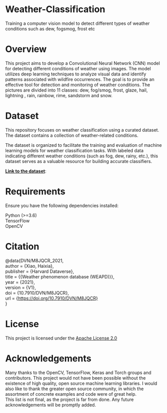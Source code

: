 # Weather-Classification
Training a computer vision model to detect different types of weather conditions such as dew, fogsmog, frost etc
# Overview
This project aims to develop a Convolutional Neural Network (CNN) model for detecting different conditions of weather using images. The model utilizes deep learning techniques to analyze visual data and identify patterns associated with wildfire occurrences. The goal is to provide an effective tool for detection and monitoring of weather conditions. The pictures are divided into 11 classes: dew, fog/smog, frost, glaze, hail, lightning , rain, rainbow, rime, sandstorm and snow.

# Dataset
This repository focuses on weather classification using a curated dataset. The dataset contains a collection of weather-related conditions.

The dataset is organized to facilitate the training and evaluation of machine learning models for weather classification tasks. With labeled data indicating different weather conditions (such as fog, dew, rainy, etc.), this dataset serves as a valuable resource for building accurate classifiers.

<b>[Link to the dataset](https://www.kaggle.com/datasets/jehanbhathena/weather-dataset/data)</b>:

# Requirements
Ensure you have the following dependencies installed:

Python (>=3.6)<br>
TensorFlow<br>
OpenCV

# Citation 
@data{DVN/M8JQCR_2021,<br>
author = {Xiao, Haixia},<br>
publisher = {Harvard Dataverse},<br>
title = {{Weather phenomenon database (WEAPD)}},<br>
year = {2021},<br>
version = {V1},<br>
doi = {10.7910/DVN/M8JQCR},<br>
url = {https://doi.org/10.7910/DVN/M8JQCR}<br>
}

# License
This project is licensed under the [Apache License 2.0](https://www.apache.org/licenses/LICENSE-2.0)

# Acknowledgements
Many thanks to the OpenCV, TensorFlow, Keras and Torch groups and contributors. This project would not have been possible without the existence of high quality, open source machine learning libraries.
I would also like to thank the greater open source community, in which the assortment of concrete examples and code were of great help.
<br>This list is not final, as the project is far from done. Any future acknowledgements will be promptly added.
